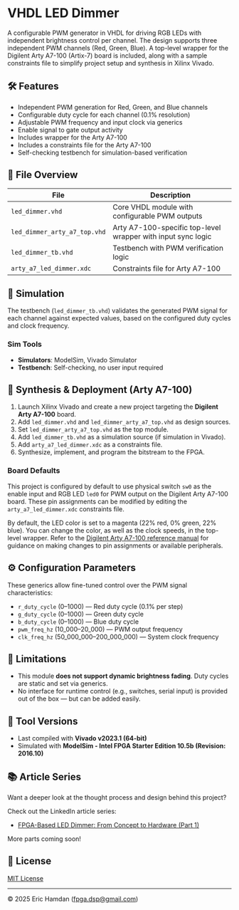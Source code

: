 # VHDL LED Dimmer

A configurable PWM generator in VHDL for driving RGB LEDs with independent brightness control per channel. The design supports three independent PWM channels (Red, Green, Blue). A top-level wrapper for the Digilent Arty A7-100 (Artix-7) board is included, along with a sample constraints file to simplify project setup and synthesis in Xilinx Vivado.

## 🛠️ Features

- Independent PWM generation for Red, Green, and Blue channels
- Configurable duty cycle for each channel (0.1% resolution)
- Adjustable PWM frequency and input clock via generics
- Enable signal to gate output activity
- Includes wrapper for the Arty A7-100
- Includes a constraints file for the Arty A7-100
- Self-checking testbench for simulation-based verification

## 📁 File Overview

| File                         | Description                                                  |
| ---------------------------- | ------------------------------------------------------------ |
| `led_dimmer.vhd`             | Core VHDL module with configurable PWM outputs               |
| `led_dimmer_arty_a7_top.vhd` | Arty A7-100-specific top-level wrapper with input sync logic |
| `led_dimmer_tb.vhd`          | Testbench with PWM verification logic                        |
| `arty_a7_led_dimmer.xdc`     | Constraints file for Arty A7-100                             |

## 🧪 Simulation

The testbench (`led_dimmer_tb.vhd`) validates the generated PWM signal for each channel against expected values, based on the configured duty cycles and clock frequency.

### Sim Tools

- **Simulators**: ModelSim, Vivado Simulator
- **Testbench**: Self-checking, no user input required

## 🚀 Synthesis & Deployment (Arty A7-100)

1. Launch Xilinx Vivado and create a new project targeting the **Digilent Arty A7-100** board.
2. Add `led_dimmer.vhd` and `led_dimmer_arty_a7_top.vhd` as design sources.
3. Set `led_dimmer_arty_a7_top.vhd` as the top module.
4. Add `led_dimmer_tb.vhd` as a simulation source (if simulation in Vivado).
5. Add `arty_a7_led_dimmer.xdc` as a constraints file.
6. Synthesize, implement, and program the bitstream to the FPGA.

### Board Defaults

This project is configured by default to use physical switch `sw0` as the enable input and RGB LED `led0` for PWM output on the Digilent Arty A7-100 board. These pin assignments can be modified by editing the `arty_a7_led_dimmer.xdc` constraints file.

By default, the LED color is set to a magenta (22% red, 0% green, 22% blue). You can change the color, as well as the clock speeds, in the top-level wrapper. Refer to the [Digilent Arty A7-100 reference manual](https://digilent.com/reference/programmable-logic/arty-a7/start) for guidance on making changes to pin assignments or available peripherals.

## ⚙️ Configuration Parameters

These generics allow fine-tuned control over the PWM signal characteristics:

- `r_duty_cycle` (0–1000) — Red duty cycle (0.1% per step)
- `g_duty_cycle` (0–1000) — Green duty cycle
- `b_duty_cycle` (0–1000) — Blue duty cycle
- `pwm_freq_hz` (10_000–20_000) — PWM output frequency
- `clk_freq_hz` (50_000_000–200_000_000) — System clock frequency

## 📌 Limitations

- This module **does not support dynamic brightness fading**. Duty cycles are static and set via generics.
- No interface for runtime control (e.g., switches, serial input) is provided out of the box — but can be added easily.

## 🧰 Tool Versions

- Last compiled with **Vivado v2023.1 (64-bit)**
- Simulated with **ModelSim - Intel FPGA Starter Edition 10.5b (Revision: 2016.10)**

## 📚 Article Series

Want a deeper look at the thought process and design behind this project?

Check out the LinkedIn article series:

- [FPGA-Based LED Dimmer: From Concept to Hardware (Part 1)](https://www.linkedin.com/pulse/fpga-based-led-dimmer-from-concept-hardware-part-1-hamdan-ph-d--awduc/?trackingId=dDCipr6%2BS8CEv0n0AmaguA%3D%3D)

More parts coming soon!

## 📜 License

[MIT License](https://github.com/fpga-dsp/led-dimmer/blob/main/LICENSE)

---

© 2025 Eric Hamdan (fpga.dsp@gmail.com)
